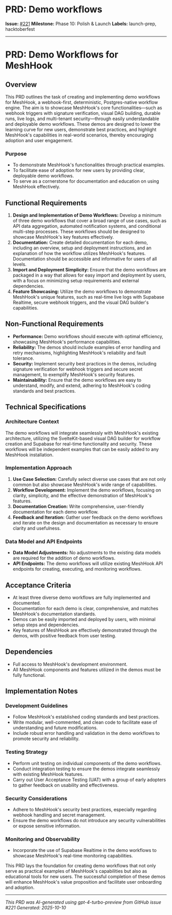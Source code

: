 # PRD: Demo workflows

**Issue:** [#221](https://github.com/profullstack/meshhook/issues/221)
**Milestone:** Phase 10: Polish & Launch
**Labels:** launch-prep, hacktoberfest

---

# PRD: Demo Workflows for MeshHook

## Overview

This PRD outlines the task of creating and implementing demo workflows for MeshHook, a webhook-first, deterministic, Postgres-native workflow engine. The aim is to showcase MeshHook's core functionalities—such as webhook triggers with signature verification, visual DAG building, durable runs, live logs, and multi-tenant security—through easily understandable and deployable demo workflows. These demos are designed to lower the learning curve for new users, demonstrate best practices, and highlight MeshHook's capabilities in real-world scenarios, thereby encouraging adoption and user engagement.

### Purpose
- To demonstrate MeshHook's functionalities through practical examples.
- To facilitate ease of adoption for new users by providing clear, deployable demo workflows.
- To serve as a cornerstone for documentation and education on using MeshHook effectively.

## Functional Requirements

1. **Design and Implementation of Demo Workflows:** Develop a minimum of three demo workflows that cover a broad range of use cases, such as API data aggregation, automated notification systems, and conditional multi-step processes. These workflows should be designed to showcase MeshHook's key features effectively.
2. **Documentation:** Create detailed documentation for each demo, including an overview, setup and deployment instructions, and an explanation of how the workflow utilizes MeshHook's features. Documentation should be accessible and informative for users of all levels.
3. **Import and Deployment Simplicity:** Ensure that the demo workflows are packaged in a way that allows for easy import and deployment by users, with a focus on minimizing setup requirements and external dependencies.
4. **Feature Showcasing:** Utilize the demo workflows to demonstrate MeshHook's unique features, such as real-time live logs with Supabase Realtime, secure webhook triggers, and the visual DAG builder's capabilities.

## Non-Functional Requirements

- **Performance:** Demo workflows should execute with optimal efficiency, showcasing MeshHook's performance capabilities.
- **Reliability:** The demos should include examples of error handling and retry mechanisms, highlighting MeshHook's reliability and fault tolerance.
- **Security:** Implement security best practices in the demos, including signature verification for webhook triggers and secure secret management, to exemplify MeshHook's security features.
- **Maintainability:** Ensure that the demo workflows are easy to understand, modify, and extend, adhering to MeshHook's coding standards and best practices.

## Technical Specifications

### Architecture Context
The demo workflows will integrate seamlessly with MeshHook's existing architecture, utilizing the SvelteKit-based visual DAG builder for workflow creation and Supabase for real-time functionality and security. These workflows will be independent examples that can be easily added to any MeshHook installation.

### Implementation Approach

1. **Use Case Selection:** Carefully select diverse use cases that are not only common but also showcase MeshHook's wide range of capabilities.
2. **Workflow Development:** Implement the demo workflows, focusing on clarity, simplicity, and the effective demonstration of MeshHook's features.
3. **Documentation Creation:** Write comprehensive, user-friendly documentation for each demo workflow.
4. **Feedback and Iteration:** Gather user feedback on the demo workflows and iterate on the design and documentation as necessary to ensure clarity and usefulness.

### Data Model and API Endpoints

- **Data Model Adjustments:** No adjustments to the existing data models are required for the addition of demo workflows.
- **API Endpoints:** The demo workflows will utilize existing MeshHook API endpoints for creating, executing, and monitoring workflows.

## Acceptance Criteria

- At least three diverse demo workflows are fully implemented and documented.
- Documentation for each demo is clear, comprehensive, and matches MeshHook's documentation standards.
- Demos can be easily imported and deployed by users, with minimal setup steps and dependencies.
- Key features of MeshHook are effectively demonstrated through the demos, with positive feedback from user testing.

## Dependencies

- Full access to MeshHook's development environment.
- All MeshHook components and features utilized in the demos must be fully functional.

## Implementation Notes

### Development Guidelines
- Follow MeshHook's established coding standards and best practices.
- Write modular, well-commented, and clean code to facilitate ease of understanding and future modifications.
- Include robust error handling and validation in the demo workflows to promote security and reliability.

### Testing Strategy
- Perform unit testing on individual components of the demo workflows.
- Conduct integration testing to ensure the demos integrate seamlessly with existing MeshHook features.
- Carry out User Acceptance Testing (UAT) with a group of early adopters to gather feedback on usability and effectiveness.

### Security Considerations
- Adhere to MeshHook's security best practices, especially regarding webhook handling and secret management.
- Ensure the demo workflows do not introduce any security vulnerabilities or expose sensitive information.

### Monitoring and Observability
- Incorporate the use of Supabase Realtime in the demo workflows to showcase MeshHook's real-time monitoring capabilities.

This PRD lays the foundation for creating demo workflows that not only serve as practical examples of MeshHook's capabilities but also as educational tools for new users. The successful completion of these demos will enhance MeshHook's value proposition and facilitate user onboarding and adoption.

---

*This PRD was AI-generated using gpt-4-turbo-preview from GitHub issue #221*
*Generated: 2025-10-10*
